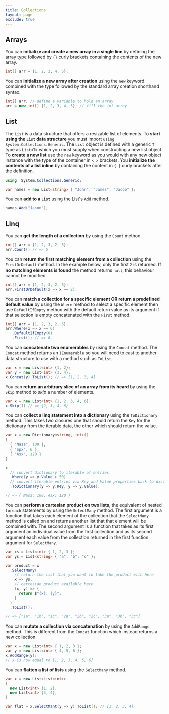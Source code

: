 ```yaml
---
title: Collections
layout: page
exclude: true
---
```


## Arrays

You can **initialize and create a new array in a single line** by defining the array type followed by `{}` curly brackets containing the contents of the new array.
```csharp
int[] arr = {1, 2, 3, 4, 5};
```

You can **initialize a new array after creation** using the `new` keyword combined with the type followed by the standard array creation shorthand syntax.
```csharp
int[] arr; // define a variable to hold an array
arr = new int[] {1, 2, 3, 4, 5}; // fill the int array
```

## List

The `List` is a data structure that offers a resizable list of elements. To **start using the `List` data structure** you must import `using  System.Collections.Generic`. The `List` object is defined with a generic `T` type as `List<T>` which you must supply when constructing a new list object. To **create a new list** use the `new` keyword as you would with any new object instance with the type of the container in `< >` brackets. You **initialize the contents of a list inline** by containing the content in `{ }` curly brackets after the definition.
```csharp
using  System.Collections.Generic;

var names = new List<string> { "John", "James", "Jacob" };
```

You can **add to a `List`** using the List's `Add` method.
```csharp
names.Add("Jason");
```

## Linq

You can **get the length of a collection** by using the `Count` method.
```csharp
int[] arr = {1, 2, 3, 2, 5};
arr.Count() // => 5
```

You can **return the first matching element from a collection** using the `FirstOrDefault` method. In the example below, only the first `2` is returned. **If no matching elements is found** the method returns `null`, this behaviour cannot be modified.
```csharp
int[] arr = {1, 2, 3, 2, 5};
arr.FirstOrDefault(x => x == 2);
```

You can **match a collection for a specific element OR return a predefined default value** by using the `Where` method to select a specific element then use `DefaultIfEmpty` method with the default return value as its argument if that selection is empty concatenated with the `First` method.
```csharp
int[] arr = {1, 2, 3, 2, 5};
arr.Where(x => x == 6)
   .DefaultIfEmpty(0)
   .First(); // => 0
```

You can **concatenate two enumerables** by using the `Concat` method. The `Concat` method returns an `IEnumerable` so you will need to cast to another data structure to use with a method such as `ToList`.
```csharp
var x = new List<int> {1, 2};
var y = new List<int> {3, 4};
x.Concat(y).ToList(); // => [1, 2, 3, 4]
```

You can **return an arbitrary slice of an array from its heard** by using the `Skip` method to *skip* a number of elements.
```csharp
var x = new List<int> {1, 2, 3, 4, 6};
x.Skip(1) // => {2, 3, 4, 6}
```

You can **collect a linq statement into a dictionary** using the `ToDictionary` method. This takes two closures one that should return the `Key` for the dictionary from the iterable data, the other which should return the value.
```csharp
var x = new Dictionary<string, int>()
{
  { "Nasa", 100 },
  { "Spx", 6 },
  { "Asx", 120 }
}

x
  // convert dictionary to iterable of entries
  .Where(y => y.Value > 50)
  // convert iterable entries via Key and Value properties back to dictionary
  .ToDictionary(y => y.Key, y => y.Value);

// => { Nasa: 100, Asx: 120 }
```

You can **perform a cartesian product on two lists**, the equivalent of nested `foreach` statements by using the `SelectMany` method. The first argument is a function that takes each element of the collection that the `SelectMany` method is called on and returns another list that that element will be combined with. The second argument is a function that takes as its first argument an individual value from the first collection and as its second argument each value from the collection returned in the first function argument for `SelectMany`.
```csharp
var xs = List<int> { 1, 2, 3 };
var ys = List<string> { "a", "b", "c" };

var product = x
  .SelectMany(
    // return the list that you want to take the product with here
    x => ys,
    // cartesian product available here
    (x, y) => {
      return $"{x}: {y}";
    }
  )
  .ToList();

// => ["1a", "1b", "1c", "2a", "2b", "2c", "3a", "3b", "3c"]
```

You can **mutate a collection via concatenation** by using the `AddRange` method. This is different from the `Concat` function which instead returns a new collection.
```csharp
var x = new List<int> { 1, 2, 3 };
var y = new List<int> { 4, 5, 6 };
x.AddRange(y);
// x is now equal to [1, 2, 3, 4, 5, 6]
```

You can **flatten a list of lists** using the `SelectMany` method.
```csharp
var x = new List<List<int>>
{
  new List<int> {1, 2},
  new List<int> {3, 4},
}

var flat = x.SelectMant(y => y).ToList(); // [1, 2, 3, 4]
```